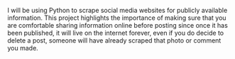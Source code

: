 I will be using Python to scrape social media websites for publicly available information. This project highlights the importance of making sure that you are comfortable sharing information online before posting since once it has been published, it will live on the internet forever, even if you do decide to delete a post, someone will have already scraped that photo or comment you made. 